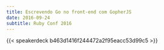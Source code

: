 ```yaml
---
title: Escrevendo Go no front-end com GopherJS
date: 2016-09-24
subtitle: Ruby Conf 2016
---
```


{{< speakerdeck b463d1416f244472a2f95eacc53d99c5 >}}